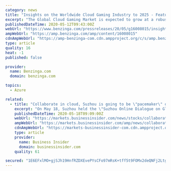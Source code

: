 ```yaml
---
category: news
title: "Insights on the Worldwide Cloud Gaming Industry to 2025 - Featuring Nvidia, Intel & Google Among Others"
excerpt: "The Global Cloud Gaming Market is expected to grow at a robust rate during the forecast period. The Global Cloud Gaming Market is driven by the increasing smartphone proliferation and internet penetration."
publishedDateTime: 2020-05-12T09:43:00Z
webUrl: "https://www.benzinga.com/pressreleases/20/05/g16008015/insights-on-the-worldwide-cloud-gaming-industry-to-2025-featuring-nvidia-intel-google-among-others"
ampWebUrl: "https://amp.benzinga.com/amp/content/16008015"
cdnAmpWebUrl: "https://amp-benzinga-com.cdn.ampproject.org/c/s/amp.benzinga.com/amp/content/16008015"
type: article
quality: 16
heat: -1
published: false

provider:
  name: Benzinga.com
  domain: benzinga.com

topics:
  - Azure

related:
  - title: "Collaborate in cloud, Suzhou is going to be \"pacemaker\" of the world's manufacturing industry"
    excerpt: "On May 18, Suzhou held the \"Suzhou Online Dialogue on Global Industrial Chain Collaboration\". Microsoft, Adidas, Roche and other internationally well-known enterprises signed a cooperation contract with the local and make progress together,"
    publishedDateTime: 2020-05-18T09:09:00Z
    webUrl: "https://markets.businessinsider.com/news/stocks/collaborate-in-cloud-suzhou-is-going-to-be-pacemaker-of-the-world-s-manufacturing-industry-1029209869"
    ampWebUrl: "https://markets.businessinsider.com/amp/news/collaborate-in-cloud-suzhou-is-going-to-be-pacemaker-of-the-world-s-manufacturing-industry-1029209869"
    cdnAmpWebUrl: "https://markets-businessinsider-com.cdn.ampproject.org/c/s/markets.businessinsider.com/amp/news/collaborate-in-cloud-suzhou-is-going-to-be-pacemaker-of-the-world-s-manufacturing-industry-1029209869"
    type: article
    provider:
      name: Business Insider
      domain: businessinsider.com
    quality: 61

secured: "1E6EFxlMO+gjSJh19HnfRZDXEvePYsCFo97mRsK+tff5t9FOMx2deQNFj2Ltg9//exbEo5UZOSl3vg3YQbZb9vRXOwERjyuaCe/ncYYUHS+cXaYTSHk7+K5cFA26UfuZoihQ7C4zyUSyA/SuHIaA8agYtpJScnv8rR8qQ+G9vO1+6bSc4uFDD0Y21Ohkaao/7LqQPRv3r01nJR4dZO/GuADYwApvh6DNZiSlYAhiZsjgGuuhiTiFZw5+Ry8jxTnRs+KVQ0VjI1YXDhg5LADw8t88Dk6ctO7ZRjm4shAiPZ1BMQkkr6rpEx7CmEFvPQAs;CB+nD12P676ETa9JPzSQmQ=="
---
```


